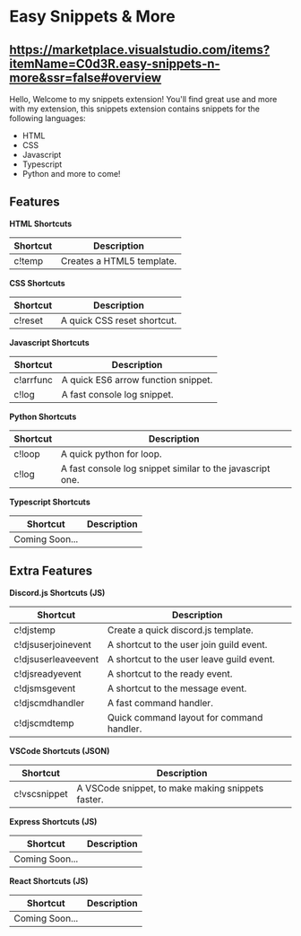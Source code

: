 # Easy Snippets & More
## https://marketplace.visualstudio.com/items?itemName=C0d3R.easy-snippets-n-more&ssr=false#overview

Hello, Welcome to my snippets extension! You'll find great use and more with my extension, this snippets extension contains snippets for the following languages:
- HTML
- CSS
- Javascript
- Typescript
- Python
and more to come!

## Features

**HTML Shortcuts**

| Shortcut   | Description                        |
| --------   | ---------------------------------- |
| c!temp     | Creates a HTML5 template.          |

**CSS Shortcuts**

| Shortcut    | Description                        |
| --------    | ---------------------------------- |
| c!reset     | A quick CSS reset shortcut.        |

**Javascript Shortcuts**

| Shortcut   | Description                         |
| --------   | ----------------------------------  |
| c!arrfunc  | A quick ES6 arrow function snippet. |
| c!log      | A fast console log snippet.         |

**Python Shortcuts**

| Shortcut  | Description                                                       |
| --------  | ----------------------------------                                |
| c!loop    | A quick python for loop.                                          |
| c!log     | A fast console log snippet similar to the javascript one.         |

**Typescript Shortcuts**

| Shortcut  | Description                        |
| --------  | ---------------------------------- |
| Coming Soon...                                 |


## Extra Features

**Discord.js Shortcuts (JS)**

| Shortcut              | Description                                |
| --------              | ----------------------------------         |
| c!djstemp             | Create a quick discord.js template.        |
| c!djsuserjoinevent    | A shortcut to the user join guild event.   |
| c!djsuserleaveevent   | A shortcut to the user leave guild event.  |
| c!djsreadyevent       | A shortcut to the ready event.             |
| c!djsmsgevent         | A shortcut to the message event.           |
| c!djscmdhandler       | A fast command handler.                    |
| c!djscmdtemp          | Quick command layout for command handler.  |

**VSCode Shortcuts (JSON)**

| Shortcut     | Description                                       |
| --------     | ----------------------------------                |
| c!vscsnippet | A VSCode snippet, to make making snippets faster. |

**Express Shortcuts (JS)**

| Shortcut | Description                          |
| -------- | ----------------------------------   |
| Coming Soon...                                  |

**React Shortcuts (JS)**

| Shortcut | Description                          |
| -------- | ----------------------------------   |
| Coming Soon...                                  |
